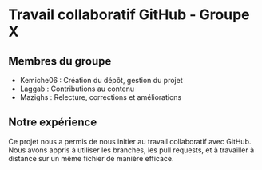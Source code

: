 # Travail collaboratif GitHub - Groupe X

## Membres du groupe
- Kemiche06 : Création du dépôt, gestion du projet
- Laggab : Contributions au contenu
- Mazighs : Relecture, corrections et améliorations

## Notre expérience
Ce projet nous a permis de nous initier au travail collaboratif avec GitHub.
Nous avons appris à utiliser les branches, les pull requests, et à travailler à distance sur un même fichier de manière efficace.
